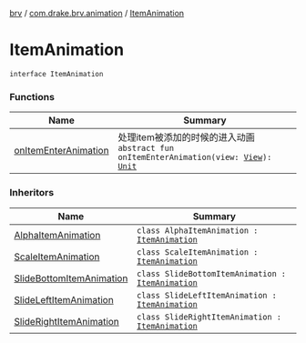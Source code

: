 [brv](../../index.md) / [com.drake.brv.animation](../index.md) / [ItemAnimation](./index.md)

# ItemAnimation

`interface ItemAnimation`

### Functions

| Name | Summary |
|---|---|
| [onItemEnterAnimation](on-item-enter-animation.md) | 处理item被添加的时候的进入动画`abstract fun onItemEnterAnimation(view: `[`View`](https://developer.android.com/reference/android/view/View.html)`): `[`Unit`](https://kotlinlang.org/api/latest/jvm/stdlib/kotlin/-unit/index.html) |

### Inheritors

| Name | Summary |
|---|---|
| [AlphaItemAnimation](../-alpha-item-animation/index.md) | `class AlphaItemAnimation : `[`ItemAnimation`](./index.md) |
| [ScaleItemAnimation](../-scale-item-animation/index.md) | `class ScaleItemAnimation : `[`ItemAnimation`](./index.md) |
| [SlideBottomItemAnimation](../-slide-bottom-item-animation/index.md) | `class SlideBottomItemAnimation : `[`ItemAnimation`](./index.md) |
| [SlideLeftItemAnimation](../-slide-left-item-animation/index.md) | `class SlideLeftItemAnimation : `[`ItemAnimation`](./index.md) |
| [SlideRightItemAnimation](../-slide-right-item-animation/index.md) | `class SlideRightItemAnimation : `[`ItemAnimation`](./index.md) |
